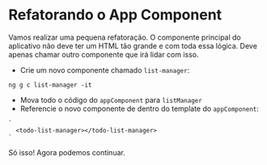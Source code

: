 # Refatorando o App Component

Vamos realizar uma pequena refatoração. O componente principal do aplicativo não deve ter um HTML tão grande e com toda essa lógica. Deve apenas chamar outro componente que irá lidar com isso.

* Crie um novo componente chamado `list-manager`:

`ng g c list-manager -it`

* Mova todo o código do `appComponent` para `listManager`
* Referencie o novo componente de dentro do template do `appComponent`:

```
`
  <todo-list-manager></todo-list-manager>
`
```

Só isso! Agora podemos continuar.
